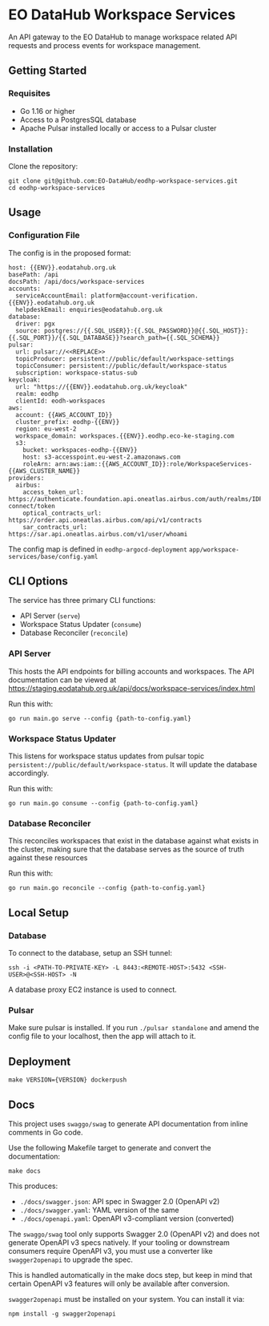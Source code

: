 # EO DataHub Workspace Services
An API gateway to the EO DataHub to manage workspace related API requests and process events for workspace management.

## Getting Started
### Requisites
- Go 1.16 or higher
- Access to a PostgresSQL database
- Apache Pulsar installed locally or access to a Pulsar cluster

### Installation
Clone the repository:
```
git clone git@github.com:EO-DataHub/eodhp-workspace-services.git
cd eodhp-workspace-services
```

## Usage

### Configuration File

The config is in the proposed format:
```
host: {{ENV}}.eodatahub.org.uk
basePath: /api
docsPath: /api/docs/workspace-services
accounts:
  serviceAccountEmail: platform@account-verification.{{ENV}}.eodatahub.org.uk
  helpdeskEmail: enquiries@eodatahub.org.uk
database:
  driver: pgx
  source: postgres://{{.SQL_USER}}:{{.SQL_PASSWORD}}@{{.SQL_HOST}}:{{.SQL_PORT}}/{{.SQL_DATABASE}}?search_path={{.SQL_SCHEMA}}
pulsar:
  url: pulsar://<<REPLACE>>
  topicProducer: persistent://public/default/workspace-settings
  topicConsumer: persistent://public/default/workspace-status
  subscription: workspace-status-sub
keycloak:
  url: "https://{{ENV}}.eodatahub.org.uk/keycloak"
  realm: eodhp
  clientId: eodh-workspaces
aws:
  account: {{AWS_ACCOUNT_ID}}
  cluster_prefix: eodhp-{{ENV}}
  region: eu-west-2
  workspace_domain: workspaces.{{ENV}}.eodhp.eco-ke-staging.com
  s3:
    bucket: workspaces-eodhp-{{ENV}}
    host: s3-accesspoint.eu-west-2.amazonaws.com
    roleArn: arn:aws:iam::{{AWS_ACCOUNT_ID}}:role/WorkspaceServices-{{AWS_CLUSTER_NAME}}
providers:
  airbus:
    access_token_url: https://authenticate.foundation.api.oneatlas.airbus.com/auth/realms/IDP/protocol/openid-connect/token
    optical_contracts_url: https://order.api.oneatlas.airbus.com/api/v1/contracts
    sar_contracts_url: https://sar.api.oneatlas.airbus.com/v1/user/whoami
```
The config map is defined in `eodhp-argocd-deployment` `app/workspace-services/base/config.yaml`


## CLI Options
The service has three primary CLI functions:
- API Server (`serve`)
- Workspace Status Updater (`consume`)
- Database Reconciler (`reconcile`)

### API Server
This hosts the API endpoints for billing accounts and workspaces. The API documentation can be viewed at https://staging.eodatahub.org.uk/api/docs/workspace-services/index.html

Run this with:

`go run main.go serve --config {path-to-config.yaml}`


### Workspace Status Updater
This listens for workspace status updates from pulsar topic `persistent://public/default/workspace-status`. It will update the database accordingly.

Run this with:

`go run main.go consume --config {path-to-config.yaml}`


### Database Reconciler
This reconciles workspaces that exist in the database against what exists in the cluster, making sure that the database serves as the source of truth against these resources

Run this with:

`go run main.go reconcile --config {path-to-config.yaml}`

## Local Setup

### Database
To connect to the database, setup an SSH tunnel:

`ssh -i <PATH-TO-PRIVATE-KEY> -L 8443:<REMOTE-HOST>:5432 <SSH-USER>@<SSH-HOST> -N`

A database proxy EC2 instance is used to connect.


### Pulsar
Make sure pulsar is installed. If you run `./pulsar standalone` and amend the config file to your localhost, then the app will attach to it.



## Deployment

```make VERSION={VERSION} dockerpush```


## Docs
This project uses `swaggo/swag` to generate API documentation from inline comments in Go code.

Use the following Makefile target to generate and convert the documentation:

```make docs```

This produces:
- `./docs/swagger.json`: API spec in Swagger 2.0 (OpenAPI v2)
- `./docs/swagger.yaml`: YAML version of the same
- `./docs/openapi.yaml`: OpenAPI v3-compliant version (converted)
 
The `swaggo/swag` tool only supports Swagger 2.0 (OpenAPI v2) and does not generate OpenAPI v3 specs natively. If your tooling or downstream consumers require OpenAPI v3, you must use a converter like `swagger2openapi` to upgrade the spec.

This is handled automatically in the make docs step, but keep in mind that certain OpenAPI v3 features will only be available after conversion.


`swagger2openapi` must be installed on your system. You can install it via:

```npm install -g swagger2openapi```
